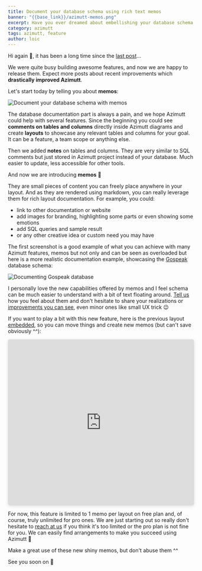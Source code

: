 ```yaml
---
title: Document your database schema using rich text memos
banner: "{{base_link}}/azimutt-memos.png"
excerpt: Have you ever dreamed about embellishing your database schema with some doc? Text, images, headings, links, code, table and more? It's now a core feature of Azimutt, here's more...
category: azimutt
tags: azimutt, feature
author: loic
---
```


Hi again 👋, it has been a long time since the [last post](./azimutt-v2)...

We were quite busy building awesome features, and now we are happy to release them. Expect more posts about recent improvements which **drastically improved Azimutt**.

Let's start today by telling you about **memos**:

![Document your database schema with memos]({{base_link}}/azimutt-memos.png)

The database documentation part is always a pain, and we hope Azimutt could help with several features. Since the beginning you could see **comments on tables and columns** directly inside Azimutt diagrams and create **layouts** to showcase any relevant tables and columns for your goal. It can be a feature, a team scope or anything else.

Then we added **notes** on tables and columns. They are very similar to SQL comments but just stored in Azimutt project instead of your database. Much easier to update, less accessible for other tools.

And now we are introducing **memos** 🎉

They are small pieces of content you can freely place anywhere in your layout. And as they are rendered using markdown, you can really leverage them for rich layout documentation. For example, you could:

- link to other documentation or website
- add images for branding, highlighting some parts or even showing some emotions
- add SQL queries and sample result
- or any other creative idea or custom need you may have

The first screenshot is a good example of what you can achieve with many Azimutt features, memos but not only and can be seen as overloaded but here is a more realistic documentation example, showcasing the [Gospeak](https://gospeak.io) database schema:

![Documenting Gospeak database]({{base_link}}/azimutt-memos-gospeak.png)

I personally love the new capabilities offered by memos and I feel schema can be much easier to understand with a bit of text floating around. [Tell us]({{azimutt_twitter}}) how you feel about them and don't hesitate to share your realizations or [improvements you can see]({{issues_link}}), even minor ones like small UX trick 😉

If you want to play a bit with this new feature, here is the previous layout [embedded](./embed-your-database-diagram-anywhere), so you can move things and create new memos (but can't save obviously ^^):

<iframe width="100%" height="450px" src="https://azimutt.app/embed?project-id=9b317ef6-ee82-49ca-ae3b-63bf8110e13f&layout=introduction&mode=layout&token=151c37dd-6a92-4412-a57e-9f1b8563ae99" title="Embedded Azimutt diagram" frameborder="0" allowtransparency="true" allowfullscreen="true" scrolling="no" style="box-shadow: 0 2px 8px 0 rgba(63,69,81,0.16); border-radius:5px;"></iframe>

For now, this feature is limited to 1 memo per layout on free plan and, of course, truly unlimited for pro ones. We are just starting out so really don't hesitate to [reach at us](mailto:{{azimutt_email}}) if you think it's too limited or the pro plan is not fine for you. We can easily find arrangements to make you succeed using Azimutt 🚀

Make a great use of these new shiny memos, but don't abuse them ^^

See you soon on 🧭
